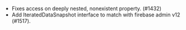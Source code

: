 - Fixes access on deeply nested, nonexistent property. (#1432)
- Add IteratedDataSnapshot interface to match with firebase admin v12 (#1517).
